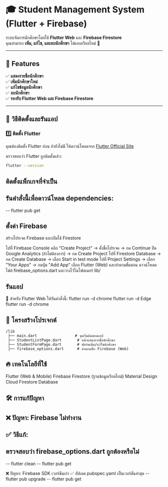 # 🎓 Student Management System (Flutter + Firebase)

ระบบจัดการนักศึกษาโดยใช้ **Flutter Web** และ **Firebase Firestore**  
คุณสามารถ **เพิ่ม, แก้ไข, และลบนักศึกษา** ได้แบบเรียลไทม์ 🚀

---

## 📌 Features
✅ **แสดงรายชื่อนักศึกษา**  
✅ **เพิ่มนักศึกษาใหม่**  
✅ **แก้ไขข้อมูลนักศึกษา**  
✅ **ลบนักศึกษา**  
✅ **รองรับ Flutter Web และ Firebase Firestore**  

---

## 🚀 วิธีติดตั้งและรันแอป
### 1️⃣ **ติดตั้ง Flutter**
คุณต้องติดตั้ง Flutter ก่อน ถ้ายังไม่มี ให้ดาวน์โหลดจาก [Flutter Official Site](https://flutter.dev/docs/get-started/install)

ตรวจสอบว่า Flutter ถูกติดตั้งแล้ว:
```sh
flutter --version
```
## ติดตั้งแพ็กเกจที่จำเป็น
## รันคำสั่งนี้เพื่อดาวน์โหลด dependencies:
-- flutter pub get

## ตั้งค่า Firebase
สร้างโปรเจค Firebase และเปิดใช้ Firestore

ไปที่ Firebase Console
  คลิก "Create Project" → ตั้งชื่อโปรเจค → กด Continue
  ปิด Google Analytics (ถ้าไม่ต้องการ) → กด Create Project
  ไปที่ Firestore Database → กด Create Database → เลือก Start in test mode
  ไปที่ Project Settings → เลือก "Your Apps" → กดปุ่ม "Add App"
  เลือก Flutter (Web) และทำตามขั้นตอน
  ดาวน์โหลดไฟล์ firebase_options.dart และวางไว้ในโฟลเดอร์ lib/

## รันแอป
📌 สำหรับ Flutter Web ให้รันคำสั่งนี้:
  flutter run -d chrome
  flutter run -d Edge
  flutter run -d chrome


## 📂 **โครงสร้างโปรเจกต์**
```
/lib
 ├── main.dart                 # จุดเริ่มต้นของแอป
 ├── StudentListPage.dart       # หน้าแสดงรายชื่อนักศึกษา
 ├── StudentFormPage.dart       # ฟอร์มเพิ่ม/แก้ไขนักศึกษา
 ├── firebase_options.dart      # ค่าคอนฟิก Firebase (Web)

```
## 🔥 เทคโนโลยีที่ใช้
Flutter (Web & Mobile)
Firebase Firestore (ฐานข้อมูลเรียลไทม์)
Material Design
Cloud Firestore Database

## 🛠 การแก้ปัญหา
## ❌ ปัญหา: Firebase ไม่ทำงาน
## ✅ วิธีแก้:

## ตรวจสอบว่า firebase_options.dart ถูกต้องหรือไม่
-- flutter clean
-- flutter pub get

❌ ปัญหา: Firebase SDK เวอร์ชันเก่า
✅ อัปเดต pubspec.yaml เป็นเวอร์ชันล่าสุด 
-- flutter pub upgrade
-- flutter pub get
